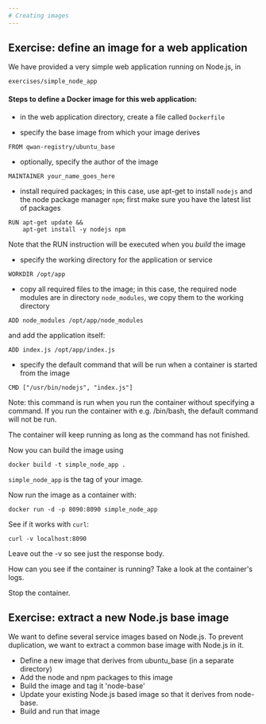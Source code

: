 ```yaml
---
# Creating images
---
```


## Exercise: define an image for a web application

We have provided a very simple web application running on Node.js, in

```
exercises/simple_node_app
```

#### Steps to define a Docker image for this web application:

- in the web application directory, create a file called `Dockerfile`

- specify the base image from which your image derives

```
FROM qwan-registry/ubuntu_base
```

- optionally, specify the author of the image

```
MAINTAINER your_name_goes_here
```

- install required packages; in this case, 
use apt-get to install `nodejs` and the node package manager `npm`;
first make sure you have the latest list of packages

```
RUN apt-get update && 
    apt-get install -y nodejs npm
```

Note that the RUN instruction will be executed when you _build_ the image

- specify the working directory for the application or service

```
WORKDIR /opt/app
```

- copy all required files to the image; in this case, the required node
  modules are in directory `node_modules`, we copy them to the working
directory

```
ADD node_modules /opt/app/node_modules
```

and add the application itself:

```
ADD index.js /opt/app/index.js
```

- specify the default command that will be run when a container is started from the
  image

```
CMD ["/usr/bin/nodejs", "index.js"]
```

Note: this command is run when you run the container without specifying
a command. If you run the container with e.g. /bin/bash, the default
command will not be run.

The container will keep running as long as the command has not finished.

Now you can build the image using 

```
docker build -t simple_node_app .
```

`simple_node_app` is the tag of your image.

Now run the image as a container with:

```
docker run -d -p 8090:8090 simple_node_app
```

See if it works with `curl`:

```
curl -v localhost:8090
```

Leave out the -v so see just the response body.

How can you see if the container is running? Take a look at the
container's logs.

Stop the container.

## Exercise: extract a new Node.js base image

We want to define several service images based on Node.js. To prevent
duplication, we want to extract a common base image with Node.js in it.

- Define a new image that derives from ubuntu_base
  (in a separate directory)
- Add the node and npm packages to this image
- Build the image and tag it 'node-base'
- Update your existing Node.js based image so that it derives from
  node-base.
- Build and run that image



